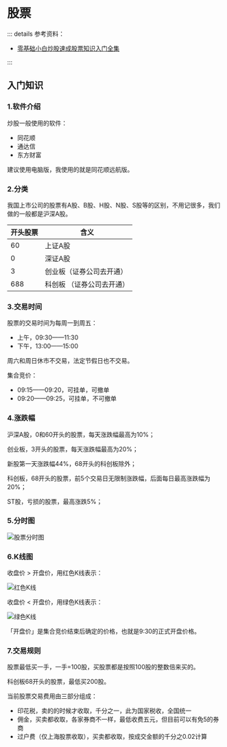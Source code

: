 # 股票

::: details 参考资料：

- [零基础小白炒股速成股票知识入门全集](https://www.bilibili.com/video/BV1BH4y127p7/)

:::

## 入门知识

### 1.软件介绍

炒股一般使用的软件：

- 同花顺
- 通达信
- 东方财富

建议使用电脑版，我使用的就是同花顺远航版。

### 2.分类

我国上市公司的股票有A股、B股、H股、N股、S股等的区别，不用记很多，我们做的一般都是沪深A股。

| 开头股票 | 含义             |
|------|----------------|
| 60   | 上证A股           |
| 0    | 深证A股           |
| 3    | 创业板（证券公司去开通）   |
| 688  | 科创板  （证券公司去开通） |

### 3.交易时间

股票的交易时间为每周一到周五：

- 上午，09:30——11:30
- 下午，13:00——15:00

周六和周日休市不交易，法定节假日也不交易。

集合竞价：

- 09:15——09:20，可挂单，可撤单
- 09:20——09:25，可挂单，不可撤单

### 4.涨跌幅

沪深A股，0和60开头的股票，每天涨跌幅最高为10%；

创业板，3开头的股票，每天涨跌幅最高为20%；

新股第一天涨跌幅44%，68开头的科创板除外；

科创板，68开头的股票，前5个交易日无限制涨跌幅，后面每日最高涨跌幅为20%；

ST股，亏损的股票，最高涨跌5%；

### 5.分时图

<img src="https://blogcola1213.oss-cn-wuhan-lr.aliyuncs.com/practice/stock/01.png" alt="股票分时图" style="margin: auto;zoom: normal">

### 6.K线图

收盘价 > 开盘价，用红色K线表示：

<img src="https://blogcola1213.oss-cn-wuhan-lr.aliyuncs.com/practice/stock/02.png" alt="红色K线" style="margin: auto;zoom: normal">

收盘价 < 开盘价，用绿色K线表示：

<img src="https://blogcola1213.oss-cn-wuhan-lr.aliyuncs.com/practice/stock/03.png" alt="绿色K线" style="margin: auto;zoom: normal">

「开盘价」是集合竞价结束后确定的价格，也就是9:30的正式开盘价格。

### 7.交易规则

股票最低买一手，一手=100股，买股票都是按照100股的整数倍来买的。

科创板68开头的股票，最低买200股。

当前股票交易费用由三部分组成：

- 印花税，卖的的时候才收取，千分之一，此为国家税收，全国统一
- 佣金，买卖都收取，各家券商不一样，最低收费五元，但目前可以有免5的券商
- 过户费（仅上海股票收取），买卖都收取，按成交金额的千分之0.02计算
